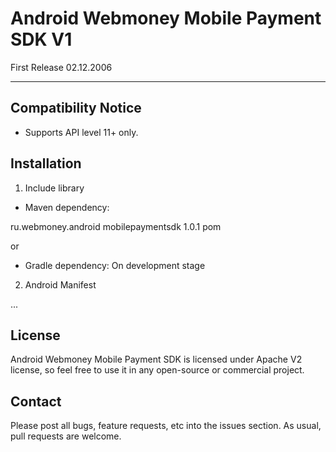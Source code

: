 Android Webmoney Mobile Payment SDK V1
===

First Release 02.12.2006

---

Compatibility Notice
---

- Supports API level 11+ only.


Installation
---

1. Include library

- Maven dependency:

<dependency>
  <groupId>ru.webmoney.android</groupId>
  <artifactId>mobilepaymentsdk</artifactId>
  <version>1.0.1</version>
  <type>pom</type>
</dependency>

or

- Gradle dependency:
   On development stage


2. Android Manifest

<manifest>
    <!-- Include following permission if you load images from Internet -->
    <uses-permission android:name="android.permission.INTERNET" />
    <!-- Include following permission if you want to cache images on SD card -->
    <uses-permission android:name="android.permission.WRITE_EXTERNAL_STORAGE" />
    ...
</manifest>



License
---
Android Webmoney Mobile Payment SDK is licensed under Apache V2 license, so feel free to use it in any open-source or commercial project.


Contact
---
Please post all bugs, feature requests, etc into the issues section. As usual, pull requests are welcome.




